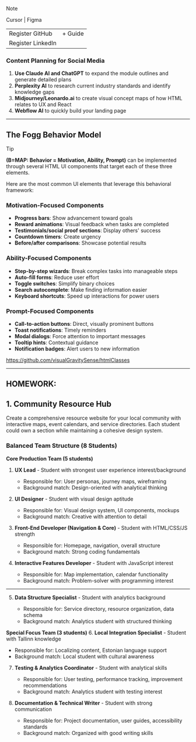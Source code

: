 >[!NOTE]
>Cursor | Figma


|                   |         |
| ----------------- | ------- |
| Register GitHub   | + Guide |
| Register LinkedIn |         |

### Content Planning for Social Media

1. **Use Claude AI and ChatGPT** to expand the module outlines and generate detailed plans
2. **Perplexity AI** to research current industry standards and identify knowledge gaps
3. **Midjourney/Leonardo.ai** to create visual concept maps of how HTML relates to UX and React
4. **Webflow AI** to quickly build your landing page



---

## The Fogg Behavior Model 

> [!TIP] 
> **(B=MAP: Behavior = Motivation, Ability, Prompt)** 
> can be implemented through several HTML UI components that target each of these three elements.
> 


Here are the most common UI elements that leverage this behavioral framework:

### Motivation-Focused Components

- **Progress bars**: Show advancement toward goals
- **Reward animations**: Visual feedback when tasks are completed
- **Testimonials/social proof sections**: Display others' success
- **Countdown timers**: Create urgency
- **Before/after comparisons**: Showcase potential results

### Ability-Focused Components

- **Step-by-step wizards**: Break complex tasks into manageable steps
- **Auto-fill forms**: Reduce user effort
- **Toggle switches**: Simplify binary choices
- **Search autocomplete**: Make finding information easier
- **Keyboard shortcuts**: Speed up interactions for power users

### Prompt-Focused Components

- **Call-to-action buttons**: Direct, visually prominent buttons
- **Toast notifications**: Timely reminders
- **Modal dialogs**: Force attention to important messages
- **Tooltip hints**: Contextual guidance
- **Notification badges**: Alert users to new information

https://github.com/visualGravitySense/htmlClasses


---


## HOMEWORK:

## 1. Community Resource Hub

Create a comprehensive resource website for your local community with interactive maps, event calendars, and service directories. Each student could own a section while maintaining a cohesive design system.

### Balanced Team Structure (8 Students)

**Core Production Team (5 students)**

1. **UX Lead** - Student with strongest user experience interest/background
    - Responsible for: User personas, journey maps, wireframing
    - Background match: Design-oriented with analytical thinking

2. **UI Designer** - Student with visual design aptitude 
    - Responsible for: Visual design system, UI components, mockups
    - Background match: Creative with attention to detail

3. **Front-End Developer (Navigation & Core)** - Student with HTML/CSS/JS strength 
    - Responsible for: Homepage, navigation, overall structure
    - Background match: Strong coding fundamentals

4. **Interactive Features Developer** - Student with JavaScript interest 
    - Responsible for: Map implementation, calendar functionality
    - Background match: Problem-solver with programming interest


---


5. **Data Structure Specialist** - Student with analytics background
    
    - Responsible for: Service directory, resource organization, data schema
    - Background match: Analytics student with structured thinking

**Special Focus Team (3 students)** 6. **Local Integration Specialist** - Student with Tallinn knowledge

- Responsible for: Localizing content, Estonian language support
- Background match: Local student with cultural awareness

7. **Testing & Analytics Coordinator** - Student with analytical skills
    
    - Responsible for: User testing, performance tracking, improvement recommendations
    - Background match: Analytics student with testing interest
8. **Documentation & Technical Writer** - Student with strong communication
    
    - Responsible for: Project documentation, user guides, accessibility standards
    - Background match: Organized with good writing skills 